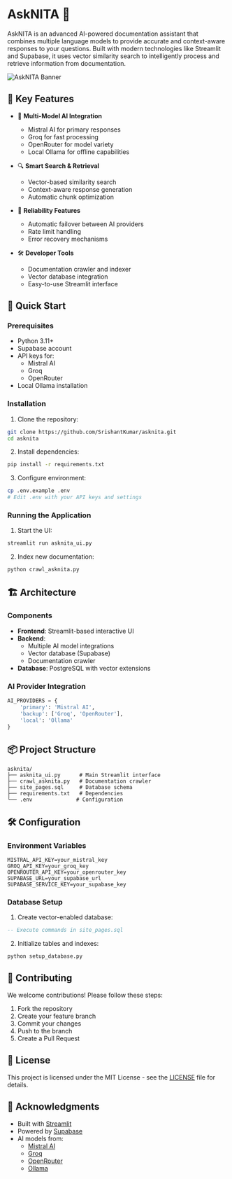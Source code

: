 # AskNITA 🤖

AskNITA is an advanced AI-powered documentation assistant that combines multiple language models to provide accurate and context-aware responses to your questions. Built with modern technologies like Streamlit and Supabase, it uses vector similarity search to intelligently process and retrieve information from documentation.

![AskNITA Banner](https://raw.githubusercontent.com/SrishantKumar/asknita/main/docs/banner.png)

## 🌟 Key Features

- 🧠 **Multi-Model AI Integration**
  - Mistral AI for primary responses
  - Groq for fast processing
  - OpenRouter for model variety
  - Local Ollama for offline capabilities

- 🔍 **Smart Search & Retrieval**
  - Vector-based similarity search
  - Context-aware response generation
  - Automatic chunk optimization

- 🔄 **Reliability Features**
  - Automatic failover between AI providers
  - Rate limit handling
  - Error recovery mechanisms

- 🛠 **Developer Tools**
  - Documentation crawler and indexer
  - Vector database integration
  - Easy-to-use Streamlit interface

## 🚀 Quick Start

### Prerequisites

- Python 3.11+
- Supabase account
- API keys for:
  - Mistral AI
  - Groq
  - OpenRouter
- Local Ollama installation

### Installation

1. Clone the repository:
```bash
git clone https://github.com/SrishantKumar/asknita.git
cd asknita
```

2. Install dependencies:
```bash
pip install -r requirements.txt
```

3. Configure environment:
```bash
cp .env.example .env
# Edit .env with your API keys and settings
```

### Running the Application

1. Start the UI:
```bash
streamlit run asknita_ui.py
```

2. Index new documentation:
```bash
python crawl_asknita.py
```

## 🏗 Architecture

### Components

- **Frontend**: Streamlit-based interactive UI
- **Backend**: 
  - Multiple AI model integrations
  - Vector database (Supabase)
  - Documentation crawler
- **Database**: PostgreSQL with vector extensions

### AI Provider Integration

```python
AI_PROVIDERS = {
    'primary': 'Mistral AI',
    'backup': ['Groq', 'OpenRouter'],
    'local': 'Ollama'
}
```

## 📦 Project Structure

```
asknita/
├── asknita_ui.py      # Main Streamlit interface
├── crawl_asknita.py   # Documentation crawler
├── site_pages.sql     # Database schema
├── requirements.txt   # Dependencies
└── .env              # Configuration
```

## 🛠 Configuration

### Environment Variables

```env
MISTRAL_API_KEY=your_mistral_key
GROQ_API_KEY=your_groq_key
OPENROUTER_API_KEY=your_openrouter_key
SUPABASE_URL=your_supabase_url
SUPABASE_SERVICE_KEY=your_supabase_key
```

### Database Setup

1. Create vector-enabled database:
```sql
-- Execute commands in site_pages.sql
```

2. Initialize tables and indexes:
```bash
python setup_database.py
```

## 🤝 Contributing

We welcome contributions! Please follow these steps:

1. Fork the repository
2. Create your feature branch
3. Commit your changes
4. Push to the branch
5. Create a Pull Request

## 📝 License

This project is licensed under the MIT License - see the [LICENSE](LICENSE) file for details.

## 🙏 Acknowledgments

- Built with [Streamlit](https://streamlit.io/)
- Powered by [Supabase](https://supabase.io/)
- AI models from:
  - [Mistral AI](https://mistral.ai/)
  - [Groq](https://groq.com/)
  - [OpenRouter](https://openrouter.ai/)
  - [Ollama](https://ollama.ai/)
